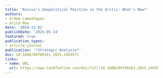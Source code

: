 ```yaml
---
title: 'Russia’s Geopolitical Position in the Arctic: What’s New?'
authors:
- Erdem Lamazhapov
- Arild Moe
date: '2024-11-01'
publishDate: '2025-05-14'
featured: true
publication_types:
- article-journal
publication: '*Strategic Analysis*'
doi: 10.1080/09700161.2025.2459571
links:
- name: URL
  url: https://www.tandfonline.com/doi/full/10.1080/09700161.2025.2459571
---
```

